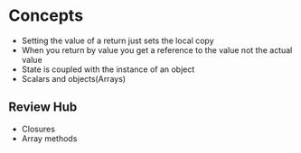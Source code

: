 # Concepts

- Setting the value of a return just sets the local copy
- When you return by value you get a reference to the value not the actual value
- State is coupled with the instance of an object
- Scalars and objects(Arrays)

## Review Hub

- Closures
- Array methods